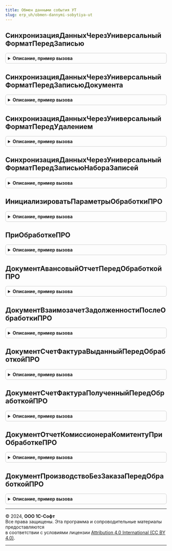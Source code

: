 ```yaml
---
title: Обмен данными события УТ
slug: erp_uh/obmen-dannymi-sobytiya-ut
---
```



## СинхронизацияДанныхЧерезУниверсальныйФорматПередЗаписью
<details style="margin: 1em 0; padding: 0.5em; border: 1px solid #ccc; border-radius: 6px;">

<summary style="font-weight: bold; cursor: pointer;">Описание, пример вызова</summary>

```bsl

// Процедура-обработчик события "ПередЗаписью" ссылочных типов данных (кроме документов) для механизма регистрации объектов на узлах.
//
// Параметры:
//  Источник - СправочникОбъект
//           - ДокументОбъект
//           - ПланВидовХарактеристикОбъект- источник события, кроме типа ДокументОбъект
//  Отказ    - Булево - флаг отказа от выполнения обработчика.
//
Процедура СинхронизацияДанныхЧерезУниверсальныйФорматПередЗаписью(Источник, Отказ) Экспорт
```

Пример вызова
```bsl
ОбменДаннымиСобытияУТ.СинхронизацияДанныхЧерезУниверсальныйФорматПередЗаписью(Источник, Отказ) 
```
</details>

## СинхронизацияДанныхЧерезУниверсальныйФорматПередЗаписьюДокумента
<details style="margin: 1em 0; padding: 0.5em; border: 1px solid #ccc; border-radius: 6px;">

<summary style="font-weight: bold; cursor: pointer;">Описание, пример вызова</summary>

```bsl

// Процедура-обработчик события "ПередЗаписью" документов для механизма регистрации объектов на узлах.
//
// Параметры:
//  Источник        - ДокументОбъект - источник события.
//  Отказ           - Булево - флаг отказа от выполнения обработчика.
//  РежимЗаписи     - РежимЗаписиДокумента - см. в синтаксис-помощнике РежимЗаписиДокумента.
//  РежимПроведения - РежимПроведенияДокумента - см. в синтаксис-помощнике РежимПроведенияДокумента.
//
Процедура СинхронизацияДанныхЧерезУниверсальныйФорматПередЗаписьюДокумента(Источник, Отказ, РежимЗаписи, РежимПроведения) Экспорт
```

Пример вызова
```bsl
ОбменДаннымиСобытияУТ.СинхронизацияДанныхЧерезУниверсальныйФорматПередЗаписьюДокумента(Источник, Отказ, РежимЗаписи, РежимПроведения) 
```
</details>

## СинхронизацияДанныхЧерезУниверсальныйФорматПередУдалением
<details style="margin: 1em 0; padding: 0.5em; border: 1px solid #ccc; border-radius: 6px;">

<summary style="font-weight: bold; cursor: pointer;">Описание, пример вызова</summary>

```bsl

// Процедура-обработчик события "ПередУдалением" ссылочных типов данных для механизма регистрации объектов на узлах.
//
// Параметры:
//  Источник - СправочникОбъект
//           - ДокументОбъект
//           - ПланВидовХарактеристикОбъект - источник события
//  Отказ    - Булево - флаг отказа от выполнения обработчика.
//
Процедура СинхронизацияДанныхЧерезУниверсальныйФорматПередУдалением(Источник, Отказ) Экспорт
```

Пример вызова
```bsl
ОбменДаннымиСобытияУТ.СинхронизацияДанныхЧерезУниверсальныйФорматПередУдалением(Источник, Отказ) 
```
</details>

## СинхронизацияДанныхЧерезУниверсальныйФорматПередЗаписьюНабораЗаписей
<details style="margin: 1em 0; padding: 0.5em; border: 1px solid #ccc; border-radius: 6px;">

<summary style="font-weight: bold; cursor: pointer;">Описание, пример вызова</summary>

```bsl

// Процедура-обработчик события "ПередЗаписью" регистров для механизма регистрации объектов на узлах.
//
// Параметры:
//  Источник       - РегистрСведенийНаборЗаписей - источник события.
//  Отказ          - Булево - флаг отказа от выполнения обработчика.
//  Замещение      - Булево - признак замещения существующего набора записей.
//
Процедура СинхронизацияДанныхЧерезУниверсальныйФорматПередЗаписьюНабораЗаписей(Источник, Отказ, Замещение) Экспорт
```

Пример вызова
```bsl
ОбменДаннымиСобытияУТ.СинхронизацияДанныхЧерезУниверсальныйФорматПередЗаписьюНабораЗаписей(Источник, Отказ, Замещение) 
```
</details>

## ИнициализироватьПараметрыОбработкиПРО
<details style="margin: 1em 0; padding: 0.5em; border: 1px solid #ccc; border-radius: 6px;">

<summary style="font-weight: bold; cursor: pointer;">Описание, пример вызова</summary>

```bsl

// Параметры обработчиков правил регистрации "ПриОбработке" и "ПриОбработкеДополнительный"
//

// Инициализировать параметры обработки ПРО.
//
// Возвращаемое значение:
//  Структура:
// * РазделыУчетаСтрокой - Строка - Список через запятую, разделов учета, по которым необходимо произвести фильтрацию
// * ТекстЗапроса - Строка - Текст запроса к ИБ для вычисления массива узлов получателей
// * ПараметрыЗапроса - Структура - Структура с заполненными параметрами запроса к ИБ, для вычисления узлов получателей:
//      **Запрос - Строка
// * ИспользоватьКэш - Булево - Флаг использования кэша
// * Отказ - Булево - флаг отказа от выполнения обработчика
// * Объект - КонстантаМенеджерЗначения
//          - СправочникОбъект
//          - ДокументОбъект
//          - БизнесПроцессОбъект
//          - ЗадачаОбъект
//          - ПланСчетовОбъект
//          - ПланОбменаОбъект
//          - ПланВидовХарактеристикОбъект
//          - ПланВидовРасчетаОбъект
//          - РегистрСведенийНаборЗаписей
//          - РегистрНакопленияНаборЗаписей
//          - РегистрБухгалтерииНаборЗаписей
//          - РегистрРасчетаНаборЗаписей
//          - ПоследовательностьНаборЗаписей
//          - ПерерасчетНаборЗаписей
//          - Неопределено- Объект, для которого выполняются правила регистрации
// * Выгрузка - Булево - - Флаг, определяющий происходит запись объекта или выгрузка
Функция ИнициализироватьПараметрыОбработкиПРО() Экспорт
```

Пример вызова
```bsl
Результат = ОбменДаннымиСобытияУТ.ИнициализироватьПараметрыОбработкиПРО() 
```
</details>

## ПриОбработкеПРО
<details style="margin: 1em 0; padding: 0.5em; border: 1px solid #ccc; border-radius: 6px;">

<summary style="font-weight: bold; cursor: pointer;">Описание, пример вызова</summary>

```bsl

// Процедура-обработчик события "ПриОбработке".
// Вызывается из правил регистрации плана обмена СинхронизацияДанныхЧерезУниверсальныйФормат.

// При обработке ПРО.
//
// Параметры:
//  ПараметрыОбработкиПРО - см. ИнициализироватьПараметрыОбработкиПРО
//
// Возвращаемое значение:
// 	см. ИнициализироватьПараметрыОбработкиПРО
//
Функция ПриОбработкеПРО(ПараметрыОбработкиПРО) Экспорт
```

Пример вызова
```bsl
Результат = ОбменДаннымиСобытияУТ.ПриОбработкеПРО(ПараметрыОбработкиПРО) 
```
</details>

## ДокументАвансовыйОтчетПередОбработкойПРО
<details style="margin: 1em 0; padding: 0.5em; border: 1px solid #ccc; border-radius: 6px;">

<summary style="font-weight: bold; cursor: pointer;">Описание, пример вызова</summary>

```bsl

Процедура ДокументАвансовыйОтчетПередОбработкойПРО(Объект, Отказ) Экспорт
```

Пример вызова
```bsl
ОбменДаннымиСобытияУТ.ДокументАвансовыйОтчетПередОбработкойПРО(Объект, Отказ) 
```
</details>

## ДокументВзаимозачетЗадолженностиПослеОбработкиПРО
<details style="margin: 1em 0; padding: 0.5em; border: 1px solid #ccc; border-radius: 6px;">

<summary style="font-weight: bold; cursor: pointer;">Описание, пример вызова</summary>

```bsl

// Метод выполняет регистрацию документа ВзаимозачетЗадолженности после выполения обработчиков ПРО.
//
// Параметры:
//  Объект - ДокументОбъект.ВзаимозачетЗадолженности - регистрируемый объект.
//  Выгрузка - Булево - Флаг, указывающий на то, что осуществляется выгрузка объекта.
//  Получатели - Массив из ПланОбменаСсылка - Массив ссылок на узлы планов обмена, на которых необходимо зарегистрировать объекта
//  ИмяПланаОбмена - Строка - Имя плана обмена, для которого выполняется ПРО.
//
Процедура ДокументВзаимозачетЗадолженностиПослеОбработкиПРО(Объект, Выгрузка, Получатели, ИмяПланаОбмена) Экспорт
```

Пример вызова
```bsl
ОбменДаннымиСобытияУТ.ДокументВзаимозачетЗадолженностиПослеОбработкиПРО(Объект, Выгрузка, Получатели, ИмяПланаОбмена) 
```
</details>

## ДокументСчетФактураВыданныйПередОбработкойПРО
<details style="margin: 1em 0; padding: 0.5em; border: 1px solid #ccc; border-radius: 6px;">

<summary style="font-weight: bold; cursor: pointer;">Описание, пример вызова</summary>

```bsl
//++ Локализация

// Метод выполняет регистрацию документа СчетФактураВыданный после выполения обработчиков ПРО.
//
// Параметры:
//  Объект - ДокументОбъект.СчетФактураВыданный - регистрируемый объект.
//  Выгрузка - Булево - Флаг, указывающий на то, что осуществляется выгрузка объекта.
//  Получатели - Массив из ПланОбменаСсылка - Массив ссылок на узлы планов обмена, на которых необходимо зарегистрировать объекта
//  ИмяПланаОбмена - Строка - Имя плана обмена, для которого выполняется ПРО.
//
Процедура ДокументСчетФактураВыданныйПередОбработкойПРО(Объект, Отказ, ИмяПланаОбмена) Экспорт
```

Пример вызова
```bsl
ОбменДаннымиСобытияУТ.ДокументСчетФактураВыданныйПередОбработкойПРО(Объект, Отказ, ИмяПланаОбмена) 
```
</details>

## ДокументСчетФактураПолученныйПередОбработкойПРО
<details style="margin: 1em 0; padding: 0.5em; border: 1px solid #ccc; border-radius: 6px;">

<summary style="font-weight: bold; cursor: pointer;">Описание, пример вызова</summary>

```bsl
//-- Локализация

Процедура ДокументСчетФактураПолученныйПередОбработкойПРО(Объект, Отказ) Экспорт
```

Пример вызова
```bsl
ОбменДаннымиСобытияУТ.ДокументСчетФактураПолученныйПередОбработкойПРО(Объект, Отказ) 
```
</details>

## ДокументОтчетКомиссионераКомитентуПриОбработкеПРО
<details style="margin: 1em 0; padding: 0.5em; border: 1px solid #ccc; border-radius: 6px;">

<summary style="font-weight: bold; cursor: pointer;">Описание, пример вызова</summary>

```bsl

Процедура ДокументОтчетКомиссионераКомитентуПриОбработкеПРО(Объект, Отказ) Экспорт
```

Пример вызова
```bsl
ОбменДаннымиСобытияУТ.ДокументОтчетКомиссионераКомитентуПриОбработкеПРО(Объект, Отказ) 
```
</details>

## ДокументПроизводствоБезЗаказаПередОбработкойПРО
<details style="margin: 1em 0; padding: 0.5em; border: 1px solid #ccc; border-radius: 6px;">

<summary style="font-weight: bold; cursor: pointer;">Описание, пример вызова</summary>

```bsl
//++ НЕ УТ
Процедура ДокументПроизводствоБезЗаказаПередОбработкойПРО(Объект, Отказ) Экспорт
```

Пример вызова
```bsl
ОбменДаннымиСобытияУТ.ДокументПроизводствоБезЗаказаПередОбработкойПРО(Объект, Отказ) 
```
</details>

---

© 2024, **ООО 1С-Софт**  
Все права защищены. Эта программа и сопроводительные материалы предоставляются  
в соответствии с условиями лицензии [Attribution 4.0 International (CC BY 4.0)](https://creativecommons.org/licenses/by/4.0/legalcode).

---
